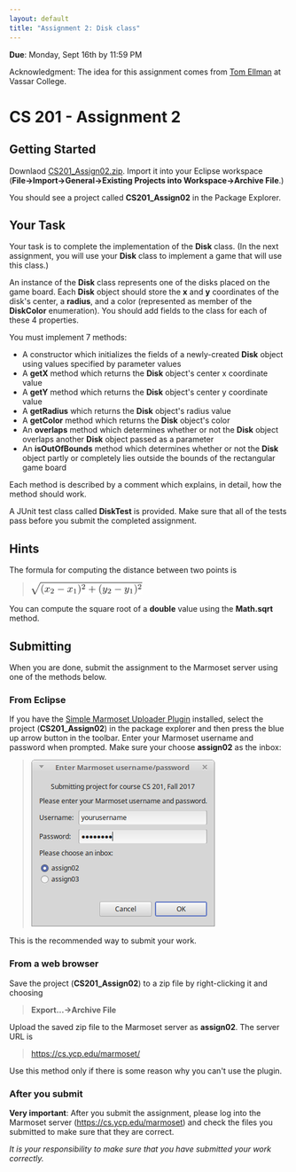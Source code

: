```yaml
---
layout: default
title: "Assignment 2: Disk class"
---
```


**Due**: Monday, Sept 16th by 11:59 PM

Acknowledgment: The idea for this assignment comes from [Tom Ellman](http://pages.vassar.edu/tomellman/) at Vassar College.

CS 201 - Assignment 2
=====================

Getting Started
---------------

Downlaod [CS201\_Assign02.zip](CS201_Assign02.zip). Import it into your Eclipse workspace (**File&rarr;Import&rarr;General&rarr;Existing Projects into Workspace&rarr;Archive File**.)

You should see a project called **CS201\_Assign02** in the Package Explorer.

Your Task
---------

Your task is to complete the implementation of the **Disk** class. (In the next assignment, you will use your **Disk** class to implement a game that will use this class.)

An instance of the **Disk** class represents one of the disks placed on the game board. Each **Disk** object should store the **x** and **y** coordinates of the disk's center, a **radius**, and a color (represented as member of the **DiskColor** enumeration). You should add fields to the class for each of these 4 properties.

You must implement 7 methods:

-   A constructor which initializes the fields of a newly-created **Disk** object using values specified by parameter values
-   A **getX** method which returns the **Disk** object's center x coordinate value
-   A **getY** method which returns the **Disk** object's center y coordinate value
-   A **getRadius** which returns the **Disk** object's radius value
-   A **getColor** method which returns the **Disk** object's color
-   An **overlaps** method which determines whether or not the **Disk** object overlaps another **Disk** object passed as a parameter
-   An **isOutOfBounds** method which determines whether or not the **Disk** object partly or completely lies outside the bounds of the rectangular game board

Each method is described by a comment which explains, in detail, how the method should work.

A JUnit test class called **DiskTest** is provided. Make sure that all of the tests pass before you submit the completed assignment.

Hints
-----

The formula for computing the distance between two points is

> <img alt="distance formula" src="img/distanceFormula.png" style="width: 200px;">

You can compute the square root of a **double** value using the **Math.sqrt** method.

## Submitting

When you are done, submit the assignment to the Marmoset server using one of the methods below.

### From Eclipse

If you have the [Simple Marmoset Uploader Plugin](../resources.html) installed, select the project (**CS201\_Assign02**) in the package explorer and then press the blue up arrow button in the toolbar. Enter your Marmoset username and password when prompted.  Make sure your choose **assign02** as the inbox:

> ![Choosing assign02 as the inbox](img/assign02/inbox.png)

This is the recommended way to submit your work.

### From a web browser

Save the project (**CS201\_Assign02**) to a zip file by right-clicking it and choosing

> **Export...&rarr;Archive File**

Upload the saved zip file to the Marmoset server as **assign02**. The server URL is

> <https://cs.ycp.edu/marmoset/>

Use this method only if there is some reason why you can't use the plugin.

### After you submit

**Very important**: After you submit the assignment, please log into the Marmoset server (<https://cs.ycp.edu/marmoset>) and check the files you submitted to make sure that they are correct.

*It is your responsibility to make sure that you have submitted your work correctly.*
